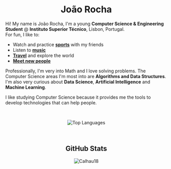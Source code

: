 <div align="center">

# João Rocha

<div align="left">

Hi! My name is João Rocha, I'm a young **Computer Science & Engineering Student** @ **Instituto Superior Técnico**, Lisbon, Portugal.  
For fun, I like to:
- Watch and practice [**sports**](color:green) with my friends
- Listen to [**music**](color:orange)
- [**Travel**](color:yellow) and explore the world
- [**Meet new people**](color:blue)

Professionally, I'm very into Math and I love solving problems. The Computer Science areas I'm most into are **Algorithms and Data Structures**. I'm also very curious about **Data Science**, **Artificial Intelligence** and **Machine Learning**. 

I like studying Computer Science because it provides me the tools to develop technologies that can help people.

<div align="center">

<br>

![Top Languages](https://github-readme-stats.vercel.app/api/top-langs/?username=Calhau18&layout=compact&theme=dark&langs_count=6)

<br>

## GitHub Stats

<p align="center"><img src="https://github-readme-streak-stats.herokuapp.com/?user=Calhau18&theme=dark" alt="Calhau18"/></p>

